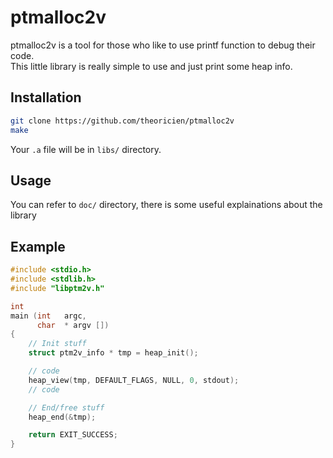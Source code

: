 # ptmalloc2v

ptmalloc2v is a tool for those who like to use printf function to debug their code.  
This little library is really simple to use and just print some heap info.  
  
## Installation

```bash
git clone https://github.com/theoricien/ptmalloc2v
make
```  
Your `.a` file will be in `libs/` directory.

## Usage

You can refer to `doc/` directory, there is some useful explainations about the library

## Example

```C
#include <stdio.h>
#include <stdlib.h>
#include "libptm2v.h"

int
main (int   argc,
      char  * argv [])
{
    // Init stuff
    struct ptm2v_info * tmp = heap_init();

    // code
    heap_view(tmp, DEFAULT_FLAGS, NULL, 0, stdout);
    // code

    // End/free stuff
    heap_end(&tmp);

    return EXIT_SUCCESS;
}
```
